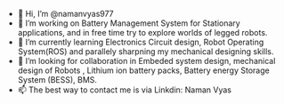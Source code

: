 - 👋 Hi, I’m @namanvyas977
- 👀 I’m working on Battery Management System for Stationary applications, and in free time try to explore worlds of legged robots.
- 🌱 I’m currently learning Electronics Circuit design, Robot Operating System(ROS) and parallely sharpning my mechanical designing skills.
- 💞️ I’m looking for collaboration in Embeded system design, mechanical design of Robots , Lithium ion battery packs, Battery energy Storage System (BESS), BMS.
- 📫 The best way to contact me is via Linkdin: Naman Vyas
  

<!---
namanvyas977/namanvyas977 is a ✨ special ✨ repository because its `README.md` (this file) appears on your GitHub profile.
You can click the Preview link to take a look at your changes.
--->
